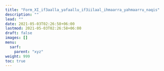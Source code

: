 ```yaml
---
title: "Form_XI_if3aalla_yafaallu_if3iilaal_ihmaarra_yahmaarru_naqis"
description: ""
lead: ""
date: 2021-05-03T02:26:58+06:00
lastmod: 2021-05-03T02:26:58+06:00
draft: false
images: []
menu: 
  sarf:
    parent: "xyz"
weight: 999
toc: true
---
```



